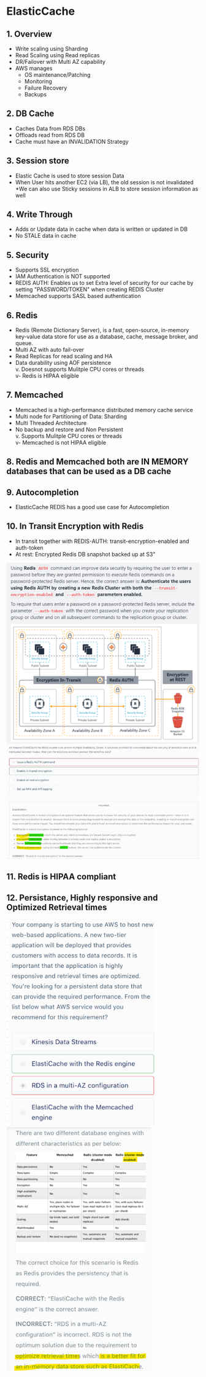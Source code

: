 # ElasticCache											
## 1. Overview		
- Write scaling using Sharding		
- Read Scaling using Read replicas		
- DR/Failover with Multi AZ capability		
- AWS manages 
  - OS maintenance/Patching
  - Monitoring
  - Failure Recovery
  - Backups
## 2. DB Cache		
- Caches Data from RDS DBs		
- Offloads read from RDS DB		
- Cache must have an INVALIDATION Strategy		
## 3. Session store		
- Elastic Cache is used to store session Data		
- When User hits another EC2 (via LB), the old session is not invalidated		
*We can also use Sticky sessions in ALB to store session information as well		
## 4. Write Through		
- Adds or Update data in cache when data is written or updated in DB		
- No STALE data in cache		
## 5. Security				
- Supports SSL encryption				
- IAM Authentication is NOT supported				
- REDIS AUTH: Enables us to set Extra level of security for our cache by setting "PASSWORD/TOKEN" when creating REDIS Cluster				
- Memcached supports SASL based authentication				
## 6. Redis		
- Redis (Remote Dictionary Server), is a fast, open-source, in-memory key-value data store for use as a database, cache, message broker, and queue.	
- Multi AZ with auto fail-over		
- Read Replicas for read scaling and HA		
- Data durability using AOF persistence		
v. Doesnot supports Mulitple CPU cores or threads		
v- Redis is HIPAA eligible		
## 7. Memcached		
- Memcached is a high-performance distributed memory cache service		
- Multi node for Partitioning of Data: Sharding		
- Multi Threaded Architecture		
- No backup and restore and Non Persistent		
v. Supports Mulitple CPU cores or threads		
v- Memcached is not HIPAA eligible		
## 8. Redis and Memcached both are IN MEMORY databases that can be used as a DB cache										
## 9. Autocompletion										
- ElasticCache REDIS has a good use case for Autocompletion										
										
## 10. In Transit Encryption with Redis										
-  In transit together with REDIS-AUTH: transit-encryption-enabled and auth-token
- At rest: Encrypted Redis DB snapshot backed up at S3"										
<img src="images/1.png">

<img src="images/2.png">

## 11. Redis is HIPAA compliant					
					
## 12. Persistance, Highly responsive and Optimized Retrieval times					
<img src="images/3.png">

<img src="images/4.png">
